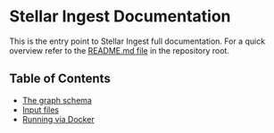 # Stellar Ingest Documentation

This is the entry point to Stellar Ingest full documentation.  For a quick
overview refer to the [README.md
file](https://github.com/data61/stellar-ingest/README.md) in the repository
root.

## Table of Contents

- [The graph schema](schema.md)
- [Input files](input.md)
- [Running via Docker](docker.md)
